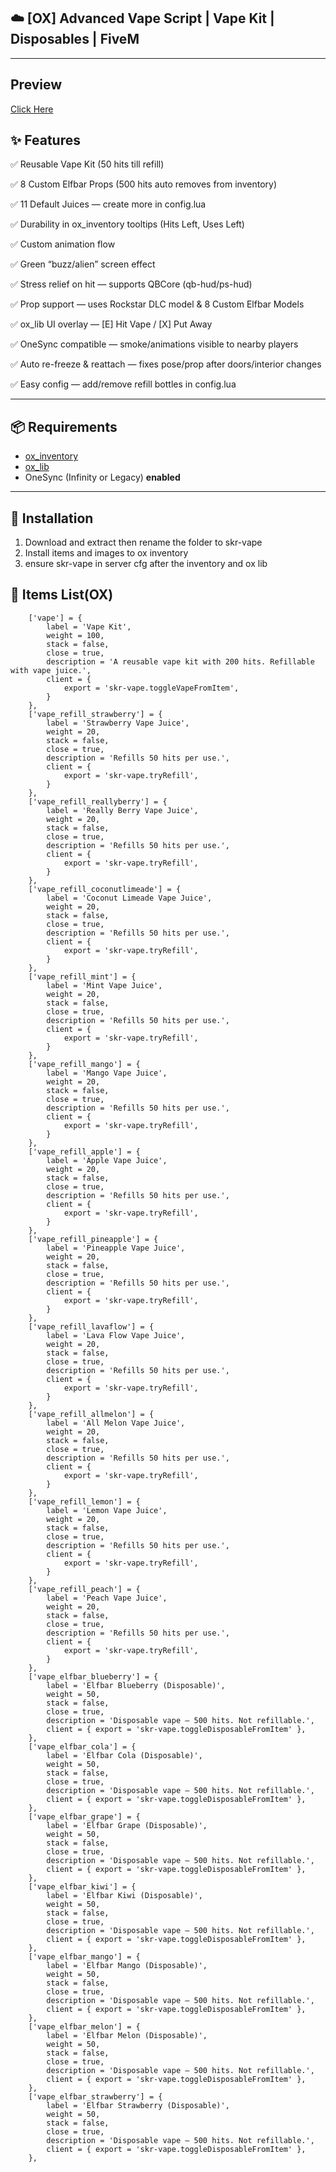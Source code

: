 ## ☁️ [OX] Advanced Vape Script | Vape Kit | Disposables | FiveM

---
## Preview
[Click Here](https://youtu.be/KREVIQRsBLY)

## ✨ Features

✅ Reusable Vape Kit (50 hits till refill)

✅ 8 Custom Elfbar Props (500 hits auto removes from inventory)

✅ 11 Default Juices — create more in config.lua

✅ Durability in ox_inventory tooltips (Hits Left, Uses Left)

✅ Custom animation flow 

✅ Green “buzz/alien” screen effect

✅ Stress relief on hit — supports QBCore (qb-hud/ps-hud)

✅ Prop support — uses Rockstar DLC model & 8 Custom Elfbar Models

✅ ox_lib UI overlay — [E] Hit Vape / [X] Put Away

✅ OneSync compatible — smoke/animations visible to nearby players

✅ Auto re-freeze & reattach — fixes pose/prop after doors/interior changes

✅ Easy config — add/remove refill bottles in config.lua

---

## 📦 Requirements

- [ox_inventory](https://github.com/overextended/ox_inventory)  
- [ox_lib](https://github.com/overextended/ox_lib)  
- OneSync (Infinity or Legacy) **enabled**

---

## 🔧 Installation

1. Download and extract then rename the folder to skr-vape
2. Install items and images to ox inventory
3. ensure skr-vape in server cfg after the inventory and ox lib

## 🔧 Items List(OX)

		['vape'] = {
			label = 'Vape Kit',
			weight = 100,
			stack = false,
			close = true,
			description = 'A reusable vape kit with 200 hits. Refillable with vape juice.',
			client = {
				export = 'skr-vape.toggleVapeFromItem',
			}
		},
		['vape_refill_strawberry'] = {
			label = 'Strawberry Vape Juice',
			weight = 20,
			stack = false,
			close = true,
			description = 'Refills 50 hits per use.',
			client = {
				export = 'skr-vape.tryRefill',
			}
		},
		['vape_refill_reallyberry'] = {
			label = 'Really Berry Vape Juice',
			weight = 20,
			stack = false,
			close = true,
			description = 'Refills 50 hits per use.',
			client = {
				export = 'skr-vape.tryRefill',
			}
		},
		['vape_refill_coconutlimeade'] = {
			label = 'Coconut Limeade Vape Juice',
			weight = 20,
			stack = false,
			close = true,
			description = 'Refills 50 hits per use.',
			client = {
				export = 'skr-vape.tryRefill',
			}
		},
		['vape_refill_mint'] = {
			label = 'Mint Vape Juice',
			weight = 20,
			stack = false,
			close = true,
			description = 'Refills 50 hits per use.',
			client = {
				export = 'skr-vape.tryRefill',
			}
		},
		['vape_refill_mango'] = {
			label = 'Mango Vape Juice',
			weight = 20,
			stack = false,
			close = true,
			description = 'Refills 50 hits per use.',
			client = {
				export = 'skr-vape.tryRefill',
			}
		},
		['vape_refill_apple'] = {
			label = 'Apple Vape Juice',
			weight = 20,
			stack = false,
			close = true,
			description = 'Refills 50 hits per use.',
			client = {
				export = 'skr-vape.tryRefill',
			}
		},
		['vape_refill_pineapple'] = {
			label = 'Pineapple Vape Juice',
			weight = 20,
			stack = false,
			close = true,
			description = 'Refills 50 hits per use.',
			client = {
				export = 'skr-vape.tryRefill',
			}
		},
		['vape_refill_lavaflow'] = {
			label = 'Lava Flow Vape Juice',
			weight = 20,
			stack = false,
			close = true,
			description = 'Refills 50 hits per use.',
			client = {
				export = 'skr-vape.tryRefill',
			}
		},
		['vape_refill_allmelon'] = {
			label = 'All Melon Vape Juice',
			weight = 20,
			stack = false,
			close = true,
			description = 'Refills 50 hits per use.',
			client = {
				export = 'skr-vape.tryRefill',
			}
		},
		['vape_refill_lemon'] = {
			label = 'Lemon Vape Juice',
			weight = 20,
			stack = false,
			close = true,
			description = 'Refills 50 hits per use.',
			client = {
				export = 'skr-vape.tryRefill',
			}
		},
		['vape_refill_peach'] = {
			label = 'Peach Vape Juice',
			weight = 20,
			stack = false,
			close = true,
			description = 'Refills 50 hits per use.',
			client = {
				export = 'skr-vape.tryRefill',
			}
		},
		['vape_elfbar_blueberry'] = {
			label = 'Elfbar Blueberry (Disposable)',
			weight = 50,
			stack = false,
			close = true,
			description = 'Disposable vape — 500 hits. Not refillable.',
			client = { export = 'skr-vape.toggleDisposableFromItem' },
		},
		['vape_elfbar_cola'] = {
			label = 'Elfbar Cola (Disposable)',
			weight = 50,
			stack = false,
			close = true,
			description = 'Disposable vape — 500 hits. Not refillable.',
			client = { export = 'skr-vape.toggleDisposableFromItem' },
		},
		['vape_elfbar_grape'] = {
			label = 'Elfbar Grape (Disposable)',
			weight = 50,
			stack = false,
			close = true,
			description = 'Disposable vape — 500 hits. Not refillable.',
			client = { export = 'skr-vape.toggleDisposableFromItem' },
		},
		['vape_elfbar_kiwi'] = {
			label = 'Elfbar Kiwi (Disposable)',
			weight = 50,
			stack = false,
			close = true,
			description = 'Disposable vape — 500 hits. Not refillable.',
			client = { export = 'skr-vape.toggleDisposableFromItem' },
		},
		['vape_elfbar_mango'] = {
			label = 'Elfbar Mango (Disposable)',
			weight = 50,
			stack = false,
			close = true,
			description = 'Disposable vape — 500 hits. Not refillable.',
			client = { export = 'skr-vape.toggleDisposableFromItem' },
		},
		['vape_elfbar_melon'] = {
			label = 'Elfbar Melon (Disposable)',
			weight = 50,
			stack = false,
			close = true,
			description = 'Disposable vape — 500 hits. Not refillable.',
			client = { export = 'skr-vape.toggleDisposableFromItem' },
		},
		['vape_elfbar_strawberry'] = {
			label = 'Elfbar Strawberry (Disposable)',
			weight = 50,
			stack = false,
			close = true,
			description = 'Disposable vape — 500 hits. Not refillable.',
			client = { export = 'skr-vape.toggleDisposableFromItem' },
		},


